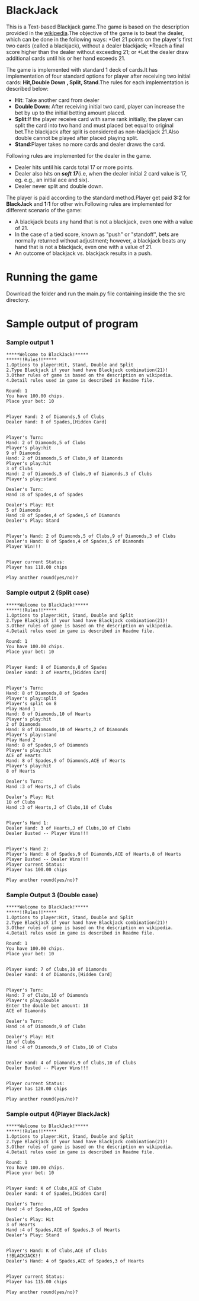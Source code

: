 BlackJack
=========

This is a Text-based Blackjack game.The game is based on the description provided in the [wikipedia](http://en.wikipedia.org/wiki/Blackjack).The objective of the game is to beat the dealer, which  can be done in the following ways:
*Get 21 points on the player's first two cards (called a blackjack), without a dealer blackjack;
*Reach a final score higher than the dealer without exceeding 21; or
*Let the dealer draw additional cards until his or her hand exceeds 21.

The game is implemented with standard 1 deck of cards.It has implementation of four standard options for player after receiving two initial cards: __Hit,Double Down , Split, Stand__.The rules for each implementation is described below:

* __Hit__: Take another card from dealer
* __Double Down__: After receiving initial two card, player can increase the bet by up to the initial betting amount placed.
* __Split__:If the player receive card with same rank initially, the player can split the card into two hand and must placed bet equal to original bet.The blackjack after split is considered as non-blackjack 21.Also double cannot be played after placed playing split.
* __Stand__:Player takes no more cards and dealer draws the card.

Following rules are implemented for the dealer in the game.

* Dealer hits until his cards total 17 or more points.
* Dealer also hits on __*soft 17*__(i.e, when the dealer initial 2 card value is 17, eg. e.g., an initial ace and six).
* Dealer never split and double down.

The player is paid according to the standard method.Player get paid __3:2__ for __BlackJack__ and __1:1__ for other win.Following rules are implemented for different scenario of the game:

* A blackjack beats any hand that is not a blackjack, even one with a value of 21.
* In the case of a tied score, known as "push" or "standoff", bets are normally returned without adjustment; however, a blackjack beats any hand that is not a blackjack, even one with a value of 21.
* An outcome of blackjack vs. blackjack results in a push.

# Running the game

Download the folder and run the main.py file containing inside the the src directory.

# Sample output of program

### Sample output 1

```
*****Welcome to BlackJack!*****
*****!!Rules!!*****
1.Options to player:Hit, Stand, Double and Split
2.Type Blackjack if your hand have Blackjack combination(21)!
3.Other rules of game is based on the description on wikipedia.
4.Detail rules used in game is described in Readme file.

Round: 1
You have 100.00 chips.
Place your bet: 10


Player Hand: 2 of Diamonds,5 of Clubs
Dealer Hand: 8 of Spades,[Hidden Card]


Player's Turn:
Hand: 2 of Diamonds,5 of Clubs
Player's play:hit
9 of Diamonds
Hand: 2 of Diamonds,5 of Clubs,9 of Diamonds
Player's play:hit
3 of Clubs
Hand: 2 of Diamonds,5 of Clubs,9 of Diamonds,3 of Clubs
Player's play:stand

Dealer's Turn:
Hand :8 of Spades,4 of Spades

Dealer's Play: Hit
5 of Diamonds
Hand :8 of Spades,4 of Spades,5 of Diamonds
Dealer's Play: Stand


Player's Hand: 2 of Diamonds,5 of Clubs,9 of Diamonds,3 of Clubs
Dealer's Hand: 8 of Spades,4 of Spades,5 of Diamonds
Player Win!!!


Player current Status:
Player has 110.00 chips

Play another round(yes/no)? 
```

### Sample output 2 (Split case) 

```
*****Welcome to BlackJack!*****
*****!!Rules!!*****
1.Options to player:Hit, Stand, Double and Split
2.Type Blackjack if your hand have Blackjack combination(21)!
3.Other rules of game is based on the description on wikipedia.
4.Detail rules used in game is described in Readme file.

Round: 1
You have 100.00 chips.
Place your bet: 10


Player Hand: 8 of Diamonds,8 of Spades
Dealer Hand: 3 of Hearts,[Hidden Card]


Player's Turn:
Hand: 8 of Diamonds,8 of Spades
Player's play:split
Player's split on 8
Play Hand 1
Hand: 8 of Diamonds,10 of Hearts
Player's play:hit
2 of Diamonds
Hand: 8 of Diamonds,10 of Hearts,2 of Diamonds
Player's play:stand
Play Hand 2
Hand: 8 of Spades,9 of Diamonds
Player's play:hit
ACE of Hearts
Hand: 8 of Spades,9 of Diamonds,ACE of Hearts
Player's play:hit  
8 of Hearts

Dealer's Turn:
Hand :3 of Hearts,J of Clubs

Dealer's Play: Hit
10 of Clubs
Hand :3 of Hearts,J of Clubs,10 of Clubs


Player's Hand 1: 
Dealer Hand: 3 of Hearts,J of Clubs,10 of Clubs
Dealer Busted -- Player Wins!!!


Player's Hand 2: 
Player's Hand: 8 of Spades,9 of Diamonds,ACE of Hearts,8 of Hearts
Player Busted -- Dealer Wins!!!
Player current Status:
Player has 100.00 chips

Play another round(yes/no)? 
```
### Sample Output 3 (Double case)
```
*****Welcome to BlackJack!*****
*****!!Rules!!*****
1.Options to player:Hit, Stand, Double and Split
2.Type Blackjack if your hand have Blackjack combination(21)!
3.Other rules of game is based on the description on wikipedia.
4.Detail rules used in game is described in Readme file.

Round: 1
You have 100.00 chips.
Place your bet: 10


Player Hand: 7 of Clubs,10 of Diamonds
Dealer Hand: 4 of Diamonds,[Hidden Card]


Player's Turn:
Hand: 7 of Clubs,10 of Diamonds
Player's play:double
Enter the double bet amount: 10
ACE of Diamonds

Dealer's Turn:
Hand :4 of Diamonds,9 of Clubs

Dealer's Play: Hit
10 of Clubs
Hand :4 of Diamonds,9 of Clubs,10 of Clubs


Dealer Hand: 4 of Diamonds,9 of Clubs,10 of Clubs
Dealer Busted -- Player Wins!!!


Player current Status:
Player has 120.00 chips

Play another round(yes/no)?
```
### Sample output 4(Player BlackJack)
```
*****Welcome to BlackJack!*****
*****!!Rules!!*****
1.Options to player:Hit, Stand, Double and Split
2.Type Blackjack if your hand have Blackjack combination(21)!
3.Other rules of game is based on the description on wikipedia.
4.Detail rules used in game is described in Readme file.

Round: 1
You have 100.00 chips.
Place your bet: 10


Player Hand: K of Clubs,ACE of Clubs
Dealer Hand: 4 of Spades,[Hidden Card]

Dealer's Turn:
Hand :4 of Spades,ACE of Spades

Dealer's Play: Hit
3 of Hearts
Hand :4 of Spades,ACE of Spades,3 of Hearts
Dealer's Play: Stand


Player's Hand: K of Clubs,ACE of Clubs
!!BLACKJACK!!
Dealer's Hand: 4 of Spades,ACE of Spades,3 of Hearts


Player current Status:
Player has 115.00 chips

Play another round(yes/no)? 
```
